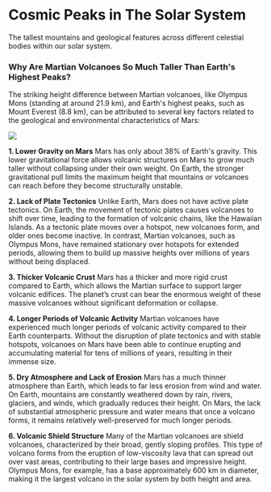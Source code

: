 # Cosmic Peaks in The Solar System
The tallest mountains and geological features across different celestial bodies within our solar system.



### Why Are Martian Volcanoes So Much Taller Than Earth's Highest Peaks?
The striking height difference between Martian volcanoes, like Olympus Mons (standing at around 21.9 km), and Earth's highest peaks, such as Mount Everest (8.8 km), can be attributed to several key factors related to the geological and environmental characteristics of Mars:

<img src="https://github.com/ThomasAFink/cosmic_peaks_in_the_solar_system/blob/main/img/mountains_earth_and_volcanoes_mars.png?raw=true" />

**1. Lower Gravity on Mars**
Mars has only about 38% of Earth's gravity. This lower gravitational force allows volcanic structures on Mars to grow much taller without collapsing under their own weight. On Earth, the stronger gravitational pull limits the maximum height that mountains or volcanoes can reach before they become structurally unstable.

**2. Lack of Plate Tectonics**
Unlike Earth, Mars does not have active plate tectonics. On Earth, the movement of tectonic plates causes volcanoes to shift over time, leading to the formation of volcanic chains, like the Hawaiian Islands. As a tectonic plate moves over a hotspot, new volcanoes form, and older ones become inactive. In contrast, Martian volcanoes, such as Olympus Mons, have remained stationary over hotspots for extended periods, allowing them to build up massive heights over millions of years without being displaced.

**3. Thicker Volcanic Crust**
Mars has a thicker and more rigid crust compared to Earth, which allows the Martian surface to support larger volcanic edifices. The planet’s crust can bear the enormous weight of these massive volcanoes without significant deformation or collapse.

**4. Longer Periods of Volcanic Activity**
Martian volcanoes have experienced much longer periods of volcanic activity compared to their Earth counterparts. Without the disruption of plate tectonics and with stable hotspots, volcanoes on Mars have been able to continue erupting and accumulating material for tens of millions of years, resulting in their immense size.

**5. Dry Atmosphere and Lack of Erosion**
Mars has a much thinner atmosphere than Earth, which leads to far less erosion from wind and water. On Earth, mountains are constantly weathered down by rain, rivers, glaciers, and winds, which gradually reduces their height. On Mars, the lack of substantial atmospheric pressure and water means that once a volcano forms, it remains relatively well-preserved for much longer periods.

**6. Volcanic Shield Structure**
Many of the Martian volcanoes are shield volcanoes, characterized by their broad, gently sloping profiles. This type of volcano forms from the eruption of low-viscosity lava that can spread out over vast areas, contributing to their large bases and impressive height. Olympus Mons, for example, has a base approximately 600 km in diameter, making it the largest volcano in the solar system by both height and area.

